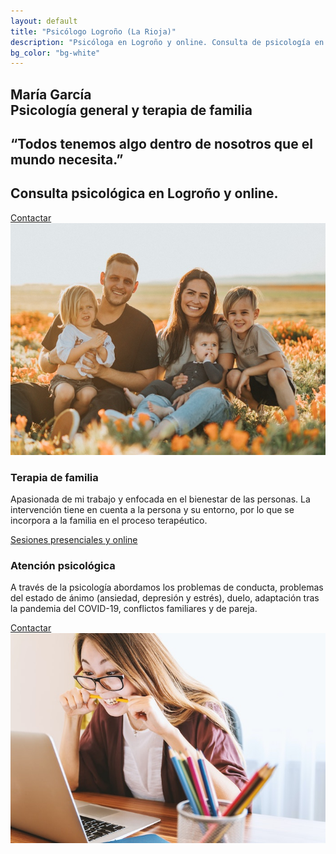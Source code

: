 ```yaml
---
layout: default
title: "Psicólogo Logroño (La Rioja)"
description: "Psicóloga en Logroño y online. Consulta de psicología en Logroño (La Rioja). Terapia individual, familiar o de pareja. Problemas de conducta, estado de ánimo, ansidedad, depresión, estrés y duelo."
bg_color: "bg-white"
---
```


<section class="md:px-12 lg:px-24 flex flex-col">
<h1 class="text-transparent bg-gradient-to-br from-green-600 to-sky-500 bg-clip-text text-5xl font-bold py-8 md:text-7xl">
María García <br> Psicología general y terapia de familia
</h1>
</section>


<section class="max-w-7xl mx-auto py-16 sm:py-24 md:px-6 lg:px-8">
<div class="text-center">
<h2 class="mt-1 text-3xl font-extrabold text-teal-800 sm:text-4xl sm:tracking-tight lg:text-6xl">
&ldquo;Todos tenemos algo dentro de nosotros que el mundo necesita.&rdquo;
</h2>
</div>
</section>

<section class="bg-green-100 mt-48 md:mt-72 md:-mx-48">
<div class="max-w-2xl mx-auto text-center py-16 px-4 sm:py-20 sm:px-6 lg:px-8 lg:max-w-4xl">
<h2 class="text-3xl font-extrabold text-gray-700 sm:text-4xl lg:text-6xl">
Consulta psicológica en Logroño y online.
</h2>
<a href="/contactar/" title="Contactar con María García Psicóloga" class="mt-8 w-full inline-flex items-center justify-center px-5 py-3 border border-transparent text-base font-medium rounded-md text-gray-900 bg-white hover:bg-green-400 sm:w-auto">Contactar</a>
</div>
</section>

<section class="mt-32 relative">
<div class="h-56 sm:h-72 md:absolute md:left-0 md:h-full md:w-1/2">
<img class="w-full h-full object-cover rounded-lg shadow" src="/assets/terapia-de-familia.jpg" alt="">
</div>
<div class="relative py-12 sm:px-6 md:px-4 lg:px-8 lg:py-16">
<div class="md:ml-auto md:w-1/2 md:pl-10">
<h3 class="mt-2 text-gray-700 text-3xl font-extrabold tracking-tight sm:text-4xl">Terapia de familia</h3>
<p class="mt-3 text-lg text-gray-800">
Apasionada de mi trabajo y enfocada en el bienestar de las personas. La intervención tiene en cuenta a la persona y su entorno, por lo que se incorpora a la familia en el proceso terapéutico.
</p>
<div class="mt-8">
<div class="inline-flex rounded-md shadow">
 <a href="/contactar/" class="inline-flex items-center justify-center px-5 py-3 border border-transparent text-base font-medium rounded-md text-white bg-green-600 hover:bg-green-800" title="Atención psicológica para familias y parejas en Logroño y online">
Sesiones presenciales y online
</a>
</div>
</div>
</div>
</div>
</section>

<section class="mt-24 lg:mt-48 flex flex-col-reverse lg:flex-row items-center">
<div class="md:w-1/2 md:px-8">
<h3 class="mt-12 text-gray-700 text-3xl font-extrabold tracking-tight sm:text-4xl">Atención psicológica</h3>
<p class="mt-2 text-lg text-gray-800 md:mt-6">
A través de la psicología abordamos los problemas de conducta, problemas del estado de ánimo (ansiedad, depresión y estrés), duelo, adaptación tras la pandemia del COVID-19, conflictos familiares y de pareja.
</p>
<div class="mt-8">
<div class="inline-flex rounded-md shadow w-full md:w-auto">
<a href="/contactar/" class="w-full inline-flex items-center justify-center px-5 py-3 border border-transparent text-base font-medium rounded-md text-white bg-green-600 hover:bg-green-800" title="Contactar con María García Psicóloga">
Contactar
</a>
</div>
</div>
</div>
<div class="md:w-1/2 flex justify-center">
<img class="w-full object-cover rounded-lg shadow" src="/assets/estres-ansiedad.jpg" alt="Terapeuta online y presencial en La Rioja. Tratamiento de estrés, ansiedad post covid...">
</div>
</section>
